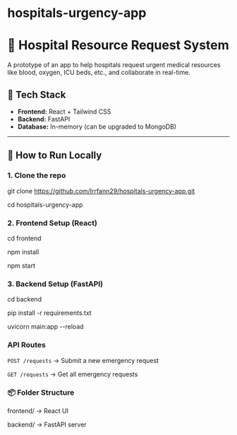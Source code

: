# hospitals-urgency-app
# 🏥 Hospital Resource Request System

A prototype of an app to help hospitals request urgent medical resources like blood, oxygen, ICU beds, etc., and collaborate in real-time.

## 🔧 Tech Stack

- **Frontend:** React + Tailwind CSS
- **Backend:** FastAPI
- **Database:** In-memory (can be upgraded to MongoDB)

---

## 🚀 How to Run Locally

### 1. Clone the repo

git clone https://github.com/Irrfann29/hospitals-urgency-app.git

cd hospitals-urgency-app

### 2. Frontend Setup (React)
cd frontend

npm install

npm start

### 3. Backend Setup (FastAPI)

cd backend

pip install -r requirements.txt

uvicorn main:app --reload

### API Routes

`POST /requests` → Submit a new emergency request

`GET /requests` → Get all emergency requests

### 📦 Folder Structure

frontend/  → React UI

backend/   → FastAPI server


